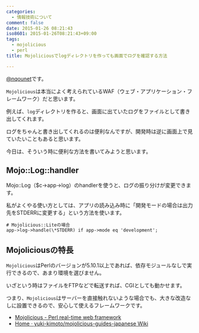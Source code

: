 ```yaml
---
categories:
  - 情報技術について
comment: false
date: 2015-01-26 08:21:43
iso8601: 2015-01-26T08:21:43+09:00
tags:
  - mojolicious
  - perl
title: Mojoliciousでlogディレクトリを作っても画面でログを確認する方法

---
```


<p><a href="https://twitter.com/nqounet">@nqounet</a>です。</p>

<p><code>Mojolicious</code>は本当によく考えられているWAF（ウェブ・アプリケーション・フレームワーク）だと思います。</p>

<p>例えば、<code>log</code>ディレクトリを作ると、画面に出ていたログをファイルとして書き出してくれます。</p>

<p>ログをちゃんと書き出してくれるのは便利なんですが、開発時は逆に画面上で見ていたいこともあると思います。</p>

<p>今日は、そういう時に便利な方法を書いてみようと思います。</p>



<h2>Mojo::Log::handler</h2>

<p>Mojo::Log（$c->app->log）のhandlerを使うと、ログの振り分けが変更できます。</p>

<p>私がよくやる使い方としては、アプリの読み込み時に「開発モードの場合は出力先をSTDERRに変更する」という方法を使います。</p>

```
# Mojolicious::Liteの場合
app->log->handle(\*STDERR) if app->mode eq 'development';
```

<h2>Mojoliciousの特長</h2>

<p><code>Mojolicious</code>はPerlのバージョンが5.10.1以上であれば、依存モジュールなしで実行できるので、あまり環境を選びません。</p>

<p>いざという時はファイルをFTPなどで転送すれば、CGIとしても動かせます。</p>

<p>つまり、<code>Mojolicious</code>はサーバーを直接触れないような場合でも、大きな改造なしに設置できるので、安心して使えるフレームワークです。</p>

<ul>
<li><a href="http://mojolicio.us/">Mojolicious - Perl real-time web framework</a></li>
<li><a href="https://github.com/yuki-kimoto/mojolicious-guides-japanese/wiki">Home · yuki-kimoto/mojolicious-guides-japanese Wiki</a></li>
</ul>
    	